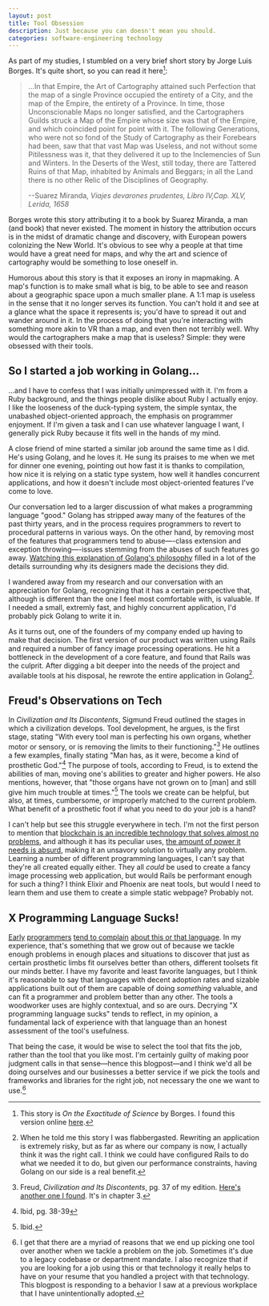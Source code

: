 ```yaml
---
layout: post
title: Tool Obsession
description: Just because you can doesn't mean you should.
categories: software-engineering technology
---
```


As part of my studies, I stumbled on a very brief short story by Jorge Luis Borges. It's quite short, so you can read it here[^1]:

<blockquote>
	<p>...In that Empire, the Art of Cartography attained such Perfection that the map of a single Province occupied the entirety of a City, and the map of the Empire, the entirety of a Province. In time, those Unconscionable Maps no longer satisfied, and the Cartographers Guilds struck a Map of the Empire whose size was that of the Empire, and which coincided point for point with it. The following Generations, who were not so fond of the Study of Cartography as their Forebears had been, saw that that vast Map was Useless, and not without some Pitilessness was it, that they delivered it up to the Inclemencies of Sun and Winters. In the Deserts of the West, still today, there are Tattered Ruins of that Map, inhabited by Animals and Beggars; in all the Land there is no other Relic of the Disciplines of Geography.</p>
	<footer>--Suarez Miranda, <cite>Viajes devarones prudentes, Libro IV,Cap. XLV, Lerida, 1658</cite></footer>
</blockquote>

Borges wrote this story attributing it to a book by Suarez Miranda, a man (and book) that never existed. The moment in history the attribution occurs is in the midst of dramatic change and discovery, with European powers colonizing the New World. It's obvious to see why a people at that time would have a great need for maps, and why the art and science of cartography would be something to lose oneself in.

Humorous about this story is that it exposes an irony in mapmaking. A map's function is to make small what is big, to be able to see and reason about a geographic space upon a much smaller plane. A 1:1 map is useless in the sense that it no longer serves its function. You can't hold it and see at a glance what the space it represents is; you'd have to spread it out and wander around in it. In the process of doing that you're interacting with something more akin to VR than a map, and even then not terribly well. Why would the cartographers make a map that is useless? Simple: they were obsessed with their tools.

## So I started a job working in Golang...

...and I have to confess that I was initially unimpressed with it. I'm from a Ruby background, and the things people dislike about Ruby I actually enjoy. I like the looseness of the duck-typing system, the simple syntax, the unabashed object-oriented approach, the emphasis on programmer enjoyment. If I'm given a task and I can use whatever language I want, I generally pick Ruby because it fits well in the hands of my mind.

A close friend of mine started a similar job around the same time as I did. He's using Golang, and he loves it. He sung its praises to me when we met for dinner one evening, pointing out how fast it is thanks to compilation, how nice it is relying on a static type system, how well it handles concurrent applications, and how it doesn't include most object-oriented features I've come to love. 

Our conversation led to a larger discussion of what makes a programming language "good." Golang has stripped away many of the features of the past thirty years, and in the process requires programmers to revert to procedural patterns in various ways. On the other hand, by removing most of the features that programmers tend to abuse—-class extension and exception throwing—-issues stemming from the abuses of such features go away. [Watching this explanation of Golang's philosophy](https://www.youtube.com/watch?v=sX8r6zATHGU) filled in a lot of the details surrounding why its designers made the decisions they did.

I wandered away from my research and our conversation with an appreciation for Golang, recognizing that it has a certain perspective that, although is different than the one I feel most comfortable with, is valuable. If I needed a small, extremly fast, and highly concurrent application, I'd probably pick Golang to write it in.

As it turns out, one of the founders of my company ended up having to make that decision. The first version of our product was written using Rails and required a number of fancy image processing operations. He hit a bottleneck in the development of a core feature, and found that Rails was the culprit. After digging a bit deeper into the needs of the project and available tools at his disposal, he rewrote the entire application in Golang[^2].

## Freud's Observations on Tech

In _Civilization and Its Discontents_, Sigmund Freud outlined the stages in which a civilization develops. Tool development, he argues, is the first stage, stating "With every tool man is perfecting his own organs, whether motor or sensory, or is removing the limits to their functioning."[^3] He outlines a few examples, finally stating "Man has, as it were, become a kind of prosthetic God."[^4] The purpose of tools, according to Freud, is to extend the abilities of man, moving one's abilities to greater and higher powers. He also mentions, however, that "those organs have not grown on to [man] and still give him much trouble at times."[^5] The tools we create can be helpful, but also, at times, cumbersome, or improperly matched to the current problem. What benefit of a prosthetic foot if what you need to do your job is a hand?

I can't help but see this struggle everywhere in tech. I'm not the first person to mention that [blockchain is an incredible technology that solves almost no problems](https://thecorrespondent.com/655/blockchain-the-amazing-solution-for-almost-nothing), and although it has its peculiar uses, [the amount of power it needs is absurd](https://digiconomist.net/bitcoin-energy-consumption), making it an unsavory solution to virtually any problem. Learning a number of different programming languages, I can't say that they're all created equally either. They all _could_ be used to create a fancy image processing web application, but would Rails be performant enough for such a thing? I think Elixir and Phoenix are neat tools, but would I need to learn them and use them to create a simple static webpage? Probably not.

## X Programming Language Sucks!

[Early](https://www.reddit.com/r/ProgrammerHumor/comments/hqzrdx/does_it_sucks/) [programmers](https://www.reddit.com/r/ProgrammerHumor/comments/c3u0wn/css_sucks/) [tend to complain](https://www.reddit.com/r/ProgrammerHumor/comments/qkzpei/oh_no/) [about this or that language](https://www.reddit.com/r/ProgrammerHumor/comments/f5nta8/whenever_i_start_learning_a_new_language_i_notice/). In my experience, that's something that we grow out of because we tackle enough problems in enough places and situations to discover that just as certain prosthetic limbs fit ourselves better than others, different toolsets fit our minds better. I have my favorite and least favorite languages, but I think it's reasonable to say that languages with decent adoption rates and sizable applications built out of them are capable of doing _something_ valuable, and can fit a programmer and problem better than any other. The tools a woodworker uses are highly contextual, and so are ours. Decrying "X programming language sucks" tends to reflect, in my opinion, a fundamental lack of experience with that language than an honest assessment of the tool's usefulness.

That being the case, it would be wise to select the tool that fits the job, rather than the tool that you like most. I'm certainly guilty of making poor judgment calls in that sense—hence this blogpost—and I think we'd all be doing ourselves and our businesses a better service if we pick the tools and frameworks and libraries for the right job, not necessary the one we want to use.[^6]

[^1]: This story is _On the Exactitude of Science_ by Borges. I found this version online [here](https://kwarc.info/teaching/TDM/Borges.pdf).
[^2]: When he told me this story I was flabbergasted. Rewriting an application is extremely risky, but as far as where our company is now, I actually think it was the right call. I think we could have configured Rails to do what we needed it to do, but given our performance constraints, having Golang on our side is a real benefit.
[^3]: Freud, _Civilization and Its Discontents_, pg. 37 of my edition. [Here's another one I found](https://www.stephenhicks.org/wp-content/uploads/2015/10/FreudS-CIVILIZATION-AND-ITS-DISCONTENTS-text-final.pdf). It's in chapter 3.
[^4]: Ibid, pg. 38-39
[^5]: Ibid.
[^6]: I get that there are a myriad of reasons that we end up picking one tool over another when we tackle a problem on the job. Sometimes it's due to a legacy codebase or department mandate. I also recognize that if you are looking for a job using this or that technology it really helps to have on your resume that you handled a project with that technology. This blogpost is responding to a behavior I saw at a previous workplace that I have unintentionally adopted.